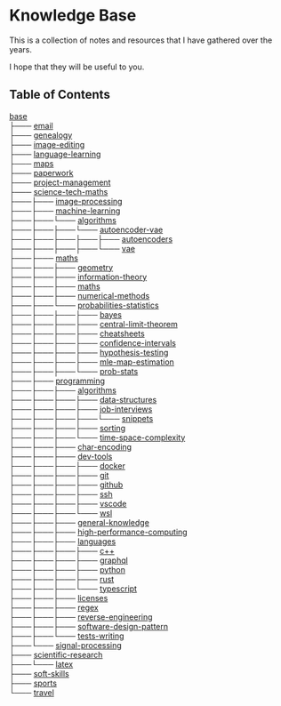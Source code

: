 # Knowledge Base

This is a collection of notes and resources that I have gathered over the years.

I hope that they will be useful to you.

## Table of Contents

[base](<base>)<br>
├─── [email](<base/email/email.md>)<br>
├─── [genealogy](<base/genealogy/genealogy.md>)<br>
├─── [image-editing](<base/image-editing/image-editing.md>)<br>
├─── [language-learning](<base/language-learning>)<br>
├─── [maps](<base/maps/maps.md>)<br>
├─── [paperwork](<base/paperwork>)<br>
├─── [project-management](<base/project-management>)<br>
├─── [science-tech-maths](<base/science-tech-maths>)<br>
├───├─── [image-processing](<base/science-tech-maths/image-processing>)<br>
├───├─── [machine-learning](<base/science-tech-maths/machine-learning>)<br>
├───├───└─── [algorithms](<base/science-tech-maths/machine-learning/algorithms>)<br>
├───├───├───└─── [autoencoder-vae](<base/science-tech-maths/machine-learning/algorithms/autoencoder-vae>)<br>
├───├───├───├───├─── [autoencoders](<base/science-tech-maths/machine-learning/algorithms/autoencoder-vae/autoencoders/autoencoders.md>)<br>
├───├───├───├───└─── [vae](<base/science-tech-maths/machine-learning/algorithms/autoencoder-vae/vae/vae.md>)<br>
├───├─── [maths](<base/science-tech-maths/maths>)<br>
├───├───├─── [geometry](<base/science-tech-maths/maths/geometry/geometry.md>)<br>
├───├───├─── [information-theory](<base/science-tech-maths/maths/information-theory>)<br>
├───├───├─── [maths](<base/science-tech-maths/maths/maths/maths.md>)<br>
├───├───├─── [numerical-methods](<base/science-tech-maths/maths/numerical-methods/numerical-methods.md>)<br>
├───├───└─── [probabilities-statistics](<base/science-tech-maths/maths/probabilities-statistics>)<br>
├───├───├───├─── [bayes](<base/science-tech-maths/maths/probabilities-statistics/bayes>)<br>
├───├───├───├─── [central-limit-theorem](<base/science-tech-maths/maths/probabilities-statistics/central-limit-theorem/clt.md>)<br>
├───├───├───├─── [cheatsheets](<base/science-tech-maths/maths/probabilities-statistics/cheatsheets>)<br>
├───├───├───├─── [confidence-intervals](<base/science-tech-maths/maths/probabilities-statistics/confidence-intervals/95 CI Confidence Intervals.md>)<br>
├───├───├───├─── [hypothesis-testing](<base/science-tech-maths/maths/probabilities-statistics/hypothesis-testing/Hypothesis testing.md>)<br>
├───├───├───├─── [mle-map-estimation](<base/science-tech-maths/maths/probabilities-statistics/mle-map-estimation/mle-map.md>)<br>
├───├───├───└─── [prob-stats](<base/science-tech-maths/maths/probabilities-statistics/prob-stats/probabilities.md>)<br>
├───├─── [programming](<base/science-tech-maths/programming>)<br>
├───├───├─── [algorithms](<base/science-tech-maths/programming/algorithms>)<br>
├───├───├───├─── [data-structures](<base/science-tech-maths/programming/algorithms/data-structures>)<br>
├───├───├───├─── [job-interviews](<base/science-tech-maths/programming/algorithms/job-interviews>)<br>
├───├───├───├───└─── [snippets](<base/science-tech-maths/programming/algorithms/job-interviews/snippets>)<br>
├───├───├───├─── [sorting](<base/science-tech-maths/programming/algorithms/sorting/sorting.md>)<br>
├───├───├───└─── [time-space-complexity](<base/science-tech-maths/programming/algorithms/time-space-complexity/big-o.md>)<br>
├───├───├─── [char-encoding](<base/science-tech-maths/programming/char-encoding/char-encoding.md>)<br>
├───├───├─── [dev-tools](<base/science-tech-maths/programming/dev-tools>)<br>
├───├───├───├─── [docker](<base/science-tech-maths/programming/dev-tools/docker/docker.md>)<br>
├───├───├───├─── [git](<base/science-tech-maths/programming/dev-tools/git/git.md>)<br>
├───├───├───├─── [github](<base/science-tech-maths/programming/dev-tools/github/github.md>)<br>
├───├───├───├─── [ssh](<base/science-tech-maths/programming/dev-tools/ssh/ssh.md>)<br>
├───├───├───├─── [vscode](<base/science-tech-maths/programming/dev-tools/vscode/vscode.md>)<br>
├───├───├───└─── [wsl](<base/science-tech-maths/programming/dev-tools/wsl/wsl.md>)<br>
├───├───├─── [general-knowledge](<base/science-tech-maths/programming/general-knowledge/general-knowledge.md>)<br>
├───├───├─── [high-performance-computing](<base/science-tech-maths/programming/high-performance-computing/hpc.md>)<br>
├───├───├─── [languages](<base/science-tech-maths/programming/languages>)<br>
├───├───├───├─── [c++](<base/science-tech-maths/programming/languages/c++/c++.md>)<br>
├───├───├───├─── [graphql](<base/science-tech-maths/programming/languages/graphql/graphql.md>)<br>
├───├───├───├─── [python](<base/science-tech-maths/programming/languages/python>)<br>
├───├───├───├─── [rust](<base/science-tech-maths/programming/languages/rust/rust.md>)<br>
├───├───├───└─── [typescript](<base/science-tech-maths/programming/languages/typescript/typescript.md>)<br>
├───├───├─── [licenses](<base/science-tech-maths/programming/licenses/licenses.md>)<br>
├───├───├─── [regex](<base/science-tech-maths/programming/regex/regex.md>)<br>
├───├───├─── [reverse-engineering](<base/science-tech-maths/programming/reverse-engineering/reverse-engineering.md>)<br>
├───├───├─── [software-design-pattern](<base/science-tech-maths/programming/software-design-pattern/design-patterns.md>)<br>
├───├───└─── [tests-writing](<base/science-tech-maths/programming/tests-writing/tests.md>)<br>
├───└─── [signal-processing](<base/science-tech-maths/signal-processing/signal-processing.md>)<br>
├─── [scientific-research](<base/scientific-research>)<br>
├───└─── [latex](<base/scientific-research/latex/latex.md>)<br>
├─── [soft-skills](<base/soft-skills>)<br>
├─── [sports](<base/sports/sports.md>)<br>
└─── [travel](<base/travel/travel.md>)<br>
